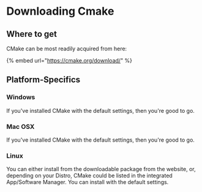 # Downloading Cmake

## Where to get

CMake can be most readily acquired from here:

{% embed url="https://cmake.org/download/" %}

## Platform-Specifics

### Windows

If you've installed CMake with the default settings, then you're good to go.

### Mac OSX

If you've installed CMake with the default settings, then you're good to go.

### Linux

You can either install from the downloadable package from the website, or, depending on your Distro, CMake could be listed in the integrated App/Software Manager. You can install with the default settings.

##
